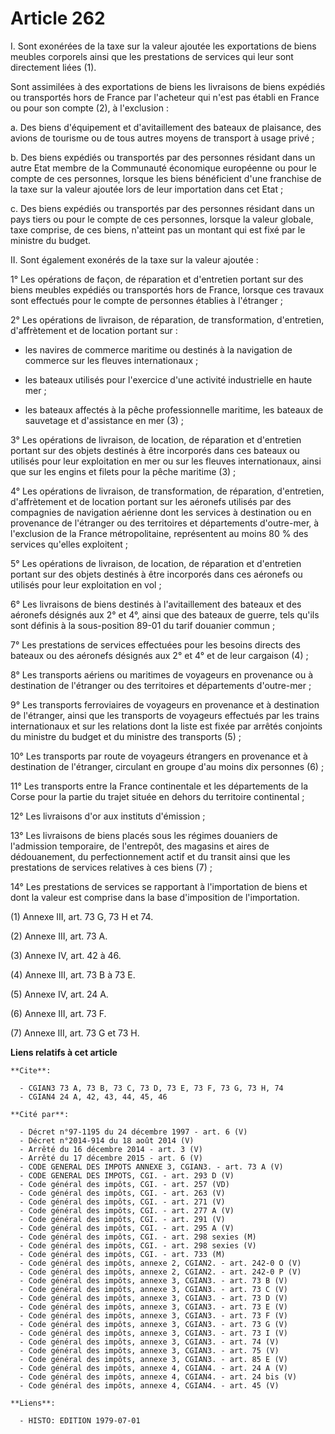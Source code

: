# Article 262

I. Sont exonérées de la taxe sur la valeur ajoutée les exportations de biens meubles corporels ainsi que les prestations de
services qui leur sont directement liées (1).

Sont assimilées à des exportations de biens les livraisons de biens expédiés ou transportés hors de France par l'acheteur qui
n'est pas établi en France ou pour son compte (2), à l'exclusion :

a. Des biens d'équipement et d'avitaillement des bateaux de plaisance, des avions de tourisme ou de tous autres moyens de
transport à usage privé ;

b. Des biens expédiés ou transportés par des personnes résidant dans un autre Etat membre de la Communauté économique
européenne ou pour le compte de ces personnes, lorsque les biens bénéficient d'une franchise de la taxe sur la valeur ajoutée
lors de leur importation dans cet Etat ;

c. Des biens expédiés ou transportés par des personnes résidant dans un pays tiers ou pour le compte de ces personnes,
lorsque la valeur globale, taxe comprise, de ces biens, n'atteint pas un montant qui est fixé par le ministre du budget.

II. Sont également exonérés de la taxe sur la valeur ajoutée :

1° Les opérations de façon, de réparation et d'entretien portant sur des biens meubles expédiés ou transportés hors de
France, lorsque ces travaux sont effectués pour le compte de personnes établies à l'étranger ;

2° Les opérations de livraison, de réparation, de transformation, d'entretien, d'affrètement et de location portant sur :

- les navires de commerce maritime ou destinés à la navigation de commerce sur les fleuves internationaux ;

- les bateaux utilisés pour l'exercice d'une activité industrielle en haute mer ;

- les bateaux affectés à la pêche professionnelle maritime, les bateaux de sauvetage et d'assistance en mer (3) ;

3° Les opérations de livraison, de location, de réparation et d'entretien portant sur des objets destinés à être incorporés
dans ces bateaux ou utilisés pour leur exploitation en mer ou sur les fleuves internationaux, ainsi que sur les engins et
filets pour la pêche maritime (3) ;

4° Les opérations de livraison, de transformation, de réparation, d'entretien, d'affrètement et de location portant sur les
aéronefs utilisés par des compagnies de navigation aérienne dont les services à destination ou en provenance de l'étranger ou
des territoires et départements d'outre-mer, à l'exclusion de la France métropolitaine, représentent au moins 80 % des
services qu'elles exploitent ;

5° Les opérations de livraison, de location, de réparation et d'entretien portant sur des objets destinés à être incorporés
dans ces aéronefs ou utilisés pour leur exploitation en vol ;

6° Les livraisons de biens destinés à l'avitaillement des bateaux et des aéronefs désignés aux 2° et 4°, ainsi que des
bateaux de guerre, tels qu'ils sont définis à la sous-position 89-01 du tarif douanier commun ;

7° Les prestations de services effectuées pour les besoins directs des bateaux ou des aéronefs désignés aux 2° et 4° et de
leur cargaison (4) ;

8° Les transports aériens ou maritimes de voyageurs en provenance ou à destination de l'étranger ou des territoires et
départements d'outre-mer ;

9° Les transports ferroviaires de voyageurs en provenance et à destination de l'étranger, ainsi que les transports de
voyageurs effectués par les trains internationaux et sur les relations dont la liste est fixée par arrêtés conjoints du
ministre du budget et du ministre des transports (5) ;

10° Les transports par route de voyageurs étrangers en provenance et à destination de l'étranger, circulant en groupe d'au
moins dix personnes (6) ;

11° Les transports entre la France continentale et les départements de la Corse pour la partie du trajet située en dehors du
territoire continental ;

12° Les livraisons d'or aux instituts d'émission ;

13° Les livraisons de biens placés sous les régimes douaniers de l'admission temporaire, de l'entrepôt, des magasins et aires
de dédouanement, du perfectionnement actif et du transit ainsi que les prestations de services relatives à ces biens (7) ;

14° Les prestations de services se rapportant à l'importation de biens et dont la valeur est comprise dans la base
d'imposition de l'importation.

(1) Annexe III, art. 73 G, 73 H et 74.

(2) Annexe III, art. 73 A.

(3) Annexe IV, art. 42 à 46.

(4) Annexe III, art. 73 B à 73 E.

(5) Annexe IV, art. 24 A.

(6) Annexe III, art. 73 F.

(7) Annexe III, art. 73 G et 73 H.

**Liens relatifs à cet article**

	**Cite**:

	  - CGIAN3 73 A, 73 B, 73 C, 73 D, 73 E, 73 F, 73 G, 73 H, 74
	  - CGIAN4 24 A, 42, 43, 44, 45, 46

	**Cité par**:

	  - Décret n°97-1195 du 24 décembre 1997 - art. 6 (V)
	  - Décret n°2014-914 du 18 août 2014 (V)
	  - Arrêté du 16 décembre 2014 - art. 3 (V)
	  - Arrêté du 17 décembre 2015 - art. 6 (V)
	  - CODE GENERAL DES IMPOTS ANNEXE 3, CGIAN3. - art. 73 A (V)
	  - CODE GENERAL DES IMPOTS, CGI. - art. 293 D (V)
	  - Code général des impôts, CGI. - art. 257 (VD)
	  - Code général des impôts, CGI. - art. 263 (V)
	  - Code général des impôts, CGI. - art. 271 (V)
	  - Code général des impôts, CGI. - art. 277 A (V)
	  - Code général des impôts, CGI. - art. 291 (V)
	  - Code général des impôts, CGI. - art. 295 A (V)
	  - Code général des impôts, CGI. - art. 298 sexies (M)
	  - Code général des impôts, CGI. - art. 298 sexies (V)
	  - Code général des impôts, CGI. - art. 733 (M)
	  - Code général des impôts, annexe 2, CGIAN2. - art. 242-0 O (V)
	  - Code général des impôts, annexe 2, CGIAN2. - art. 242-0 P (V)
	  - Code général des impôts, annexe 3, CGIAN3. - art. 73 B (V)
	  - Code général des impôts, annexe 3, CGIAN3. - art. 73 C (V)
	  - Code général des impôts, annexe 3, CGIAN3. - art. 73 D (V)
	  - Code général des impôts, annexe 3, CGIAN3. - art. 73 E (V)
	  - Code général des impôts, annexe 3, CGIAN3. - art. 73 F (V)
	  - Code général des impôts, annexe 3, CGIAN3. - art. 73 G (V)
	  - Code général des impôts, annexe 3, CGIAN3. - art. 73 I (V)
	  - Code général des impôts, annexe 3, CGIAN3. - art. 74 (V)
	  - Code général des impôts, annexe 3, CGIAN3. - art. 75 (V)
	  - Code général des impôts, annexe 3, CGIAN3. - art. 85 E (V)
	  - Code général des impôts, annexe 4, CGIAN4. - art. 24 A (V)
	  - Code général des impôts, annexe 4, CGIAN4. - art. 24 bis (V)
	  - Code général des impôts, annexe 4, CGIAN4. - art. 45 (V)

	**Liens**:

	  - HISTO: EDITION 1979-07-01
